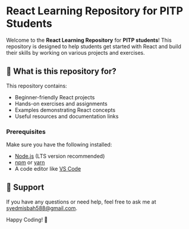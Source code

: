 # React Learning Repository for PITP Students

Welcome to the **React Learning Repository** for **PITP students**! This repository is designed to help students get started with React and build their skills by working on various projects and exercises.

## 📌 What is this repository for?
This repository contains:
- Beginner-friendly React projects
- Hands-on exercises and assignments
- Examples demonstrating React concepts
- Useful resources and documentation links

### Prerequisites
Make sure you have the following installed:
- [Node.js](https://nodejs.org/) (LTS version recommended)
- [npm](https://www.npmjs.com/) or [yarn](https://yarnpkg.com/)
- A code editor like [VS Code](https://code.visualstudio.com/)


## 📩 Support
If you have any questions or need help, feel free to ask me at syedmisbah588@gmail.com.

Happy Coding! 🎉
